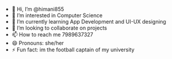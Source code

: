 - 👋 Hi, I’m @himani855
- 👀 I’m interested in Computer Science
- 🌱 I’m currently learning App Development and UI-UX designing
- 💞️ I’m looking to collaborate on projects
- 📫 How to reach me 7989637327
- 😄 Pronouns: she/her
- ⚡ Fun fact: im the football captain of my university

<!---
himani855/himani855 is a ✨ special ✨ repository because its `README.md` (this file) appears on your GitHub profile.
You can click the Preview link to take a look at your changes.
--->
